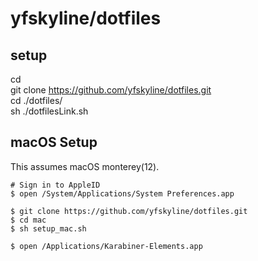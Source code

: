 # yfskyline/dotfiles

## setup
cd  
git clone https://github.com/yfskyline/dotfiles.git  
cd ./dotfiles/  
sh ./dotfilesLink.sh

## macOS Setup
This assumes macOS monterey(12).
```shell
# Sign in to AppleID
$ open /System/Applications/System Preferences.app

$ git clone https://github.com/yfskyline/dotfiles.git
$ cd mac
$ sh setup_mac.sh

$ open /Applications/Karabiner-Elements.app

```
